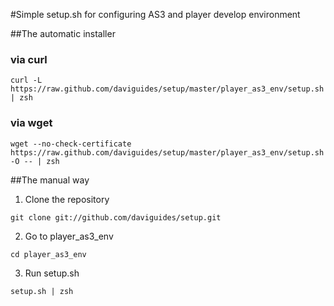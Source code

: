 #Simple setup.sh for configuring AS3 and player develop environment

##The automatic installer

### via curl
`curl -L https://raw.github.com/daviguides/setup/master/player_as3_env/setup.sh | zsh`

### via wget
`wget --no-check-certificate https://raw.github.com/daviguides/setup/master/player_as3_env/setup.sh -O -- | zsh`

##The manual way

1. Clone the repository

`git clone git://github.com/daviguides/setup.git`

2. Go to player_as3_env

`cd player_as3_env`

3. Run setup.sh

`setup.sh | zsh`